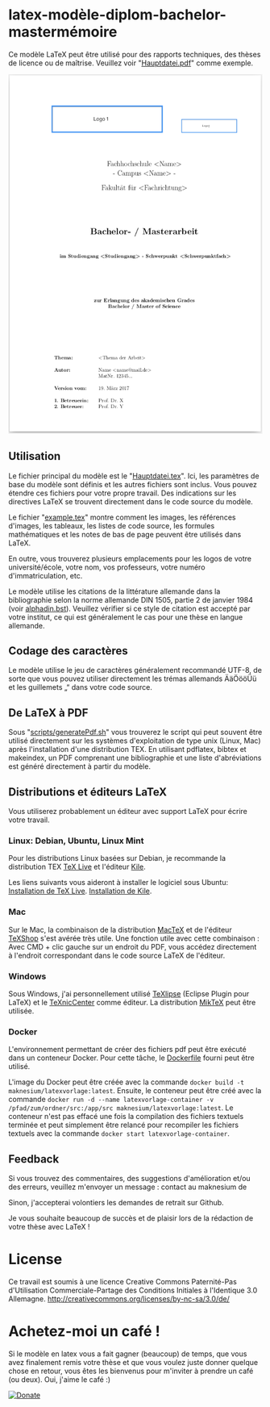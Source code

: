 # latex-modèle-diplom-bachelor-mastermémoire

Ce modèle LaTeX peut être utilisé pour des rapports techniques, des thèses de licence ou de maîtrise. Veuillez voir "[Hauptdatei.pdf](../../src/Hauptdatei.pdf)" comme exemple.

![latex-vorlage-diplom-bachelor-masterarbeiten](../../main.png "latex-modèle-diplom-bachelor-mastermémoire")

## Utilisation

Le fichier principal du modèle est le "[Hauptdatei.tex](../../src/Hauptdatei.tex)". Ici, les paramètres de base du modèle sont définis et les autres fichiers sont inclus. Vous pouvez étendre ces fichiers pour votre propre travail. Des indications sur les directives LaTeX se trouvent directement dans le code source du modèle.

Le fichier "[example.tex](../../src/example.tex)" montre comment les images, les références d'images, les tableaux, les listes de code source, les formules mathématiques et les notes de bas de page peuvent être utilisés dans LaTeX.

En outre, vous trouverez plusieurs emplacements pour les logos de votre université/école, votre nom, vos professeurs, votre numéro d'immatriculation, etc.

Le modèle utilise les citations de la littérature allemande dans la bibliographie selon la norme allemande DIN 1505, partie 2 de janvier 1984 (voir [alphadin.bst](../../src/alphadin.bst)). Veuillez vérifier si ce style de citation est accepté par votre institut, ce qui est généralement le cas pour une thèse en langue allemande.

## Codage des caractères

Le modèle utilise le jeu de caractères généralement recommandé UTF-8, de sorte que vous pouvez utiliser directement les trémas allemands ÄäÖööÜü et les guillemets „“ dans votre code source.

## De LaTeX à PDF

Sous "[scripts/generatePdf.sh](../../scripts/generatePdf.sh)" vous trouverez le script qui peut souvent être utilisé directement sur les systèmes d'exploitation de type unix (Linux, Mac) après l'installation d'une distribution TEX. En utilisant pdflatex, bibtex et makeindex, un PDF comprenant une bibliographie et une liste d'abréviations est généré directement à partir du modèle.

## Distributions et éditeurs LaTeX

Vous utiliserez probablement un éditeur avec support LaTeX pour écrire votre travail.

### Linux: Debian, Ubuntu, Linux Mint

Pour les distributions Linux basées sur Debian, je recommande la distribution TEX [TeX Live](http://www.tug.org/texlive/ "TeX Live") et l'éditeur [Kile](http://kile.sourceforge.net/ "Kile").

Les liens suivants vous aideront à installer le logiciel sous Ubuntu:
[Installation de TeX Live](http://wiki.ubuntuusers.de/LATEX#TeX-Live "Installation de TeX Live").
[Installation de Kile](http://wiki.ubuntuusers.de/Kile "Installation de Kile").

### Mac

Sur le Mac, la combinaison de la distribution [MacTeX](http://www.tug.org/mactex/ "MacTeX") et de l'éditeur [TeXShop](http://pages.uoregon.edu/koch/texshop/ "TeXShop") s'est avérée très utile. Une fonction utile avec cette combinaison : Avec CMD + clic gauche sur un endroit du PDF, vous accédez directement à l'endroit correspondant dans le code source LaTeX de l'éditeur.

### Windows

Sous Windows, j'ai personnellement utilisé [TeXlipse](http://texlipse.sourceforge.net/ "TeXlipse") (Eclipse Plugin pour LaTeX) et le [TeXnicCenter](http://www.texniccenter.org/ "TeXnicCenter") comme éditeur. La distribution [MikTeX](http://miktex.org/ "MikTeX") peut être utilisée.

### Docker

L'environnement permettant de créer des fichiers pdf peut être exécuté dans un conteneur Docker. Pour cette tâche, le [Dockerfile](../../Dockerfile) fourni peut être utilisé.

L'image du Docker peut être créée avec la commande `docker build -t maknesium/latexvorlage:latest`. Ensuite, le conteneur peut être créé avec la commande `docker run -d --name latexvorlage-container -v /pfad/zum/ordner/src:/app/src maknesium/latexvorlage:latest`. Le conteneur n'est pas effacé une fois la compilation des fichiers textuels terminée et peut simplement être relancé pour recompiler les fichiers textuels avec la commande `docker start latexvorlage-container`.

## Feedback

Si vous trouvez des commentaires, des suggestions d'amélioration et/ou des erreurs, veuillez m'envoyer un message :
contact au maknesium de

Sinon, j'accepterai volontiers les demandes de retrait sur Github.

Je vous souhaite beaucoup de succès et de plaisir lors de la rédaction de votre thèse avec LaTeX !

# License

Ce travail est soumis à une licence Creative Commons Paternité-Pas d'Utilisation Commerciale-Partage des Conditions Initiales à l'Identique 3.0 Allemagne.
http://creativecommons.org/licenses/by-nc-sa/3.0/de/

# Achetez-moi un café !

Si le modèle en latex vous a fait gagner (beaucoup) de temps, que vous avez finalement remis votre thèse et que vous voulez juste donner quelque chose en retour, vous êtes les bienvenus pour m'inviter à prendre un café (ou deux). Oui, j'aime le café :)

[![Donate](https://img.shields.io/badge/Donate-PayPal-green.svg)](https://www.paypal.com/cgi-bin/webscr?cmd=_s-xclick&hosted_button_id=6LZRV8ZHN2Z9A)